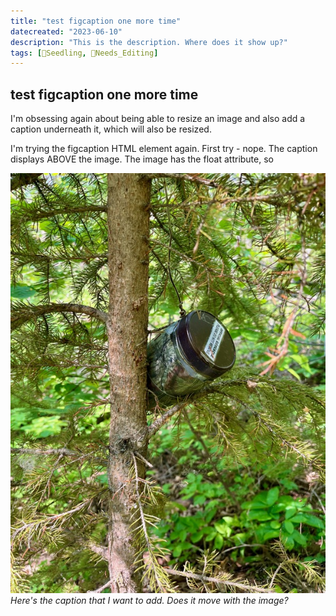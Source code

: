 ```yaml
---
title: "test figcaption one more time"
datecreated: "2023-06-10"
description: "This is the description. Where does it show up?"
tags: [🌱Seedling, 🧹Needs_Editing]
---
```

## test figcaption one more time
I'm obsessing again about being able to resize an image and also add a caption underneath it, which will also be resized.

I'm trying the figcaption HTML element again. First try - nope. The caption displays ABOVE the image. The image has the float attribute, so 
<p>

![](notes/images/IMG_0782.jpeg#right50)
*Here's the caption that I want to add. Does it move with the image?*

</p>


